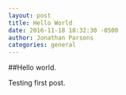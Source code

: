 ```yaml
---
layout: post
title: Hello World
date: 2016-11-18 18:32:30 -0500
author: Jonathan Parsons
categories: general
---
```

##Hello world.

Testing first post.
